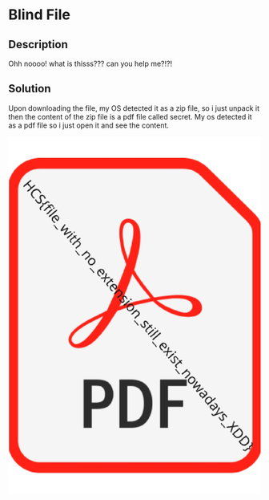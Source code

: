 # Blind File

## Description

Ohh noooo! what is thisss??? can you help me?!?!

## Solution

Upon downloading the file, my OS detected it as a zip file, so i just unpack it then the content of the zip file is a pdf file called secret. My os detected it as a pdf file so i just open it and see the content.

![image](./SECRET.jpg)
